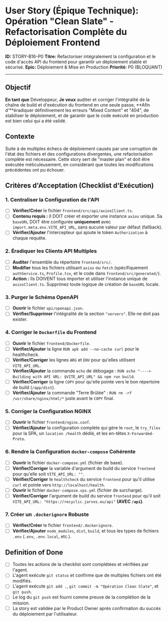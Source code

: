 # User Story (Épique Technique): Opération "Clean Slate" - Refactorisation Complète du Déploiement Frontend

**ID:** STORY-B16-P0
**Titre:** Refactoriser intégralement la configuration et le code d'accès API du frontend pour garantir un déploiement stable et sécurisé.
**Epic:** Déploiement & Mise en Production
**Priorité:** P0 (BLOQUANT)

---

## Objectif

**En tant que** Développeur,
**Je veux** auditer et corriger l'intégralité de la chaîne de build et d'exécution du frontend en une seule passe,
**Afin d'**éradiquer définitivement les erreurs "Mixed Content" et "404", de stabiliser le déploiement, et de garantir que le code exécuté en production est bien celui qui a été validé.

## Contexte

Suite à de multiples échecs de déploiement causés par une corruption de l'état des fichiers et des configurations divergentes, une refactorisation complète est nécessaire. Cette story sert de "master plan" et doit être exécutée méticuleusement, en considérant que toutes les modifications précédentes ont pu échouer.

## Critères d'Acceptation (Checklist d'Exécution)

### 1. Centraliser la Configuration de l'API
- [ ] **Vérifier/Créer** le fichier `frontend/src/api/axiosClient.ts`.
- [ ] **Contenu requis :** Il DOIT créer et exporter une instance `axios` unique. Sa `baseURL` DOIT être configurée **uniquement** avec `import.meta.env.VITE_API_URL`, sans aucune valeur par défaut (fallback).
- [ ] **Vérifier/Ajouter** l'intercepteur qui ajoute le token `Authorization` à chaque requête.

### 2. Éradiquer les Clients API Multiples
- [ ] **Auditer** l'ensemble du répertoire `frontend/src/`.
- [ ] **Modifier** tous les fichiers utilisant `axios` ou `fetch` (spécifiquement `authService.ts`, `Profile.tsx`, et le code dans `frontend/src/generated/`).
- [ ] **Action :** Ils DOIVENT tous importer et utiliser l'instance unique de `axiosClient.ts`. Supprimez toute logique de création de `baseURL` locale.

### 3. Purger le Schéma OpenAPI
- [ ] **Ouvrir** le fichier `api/openapi.json`.
- [ ] **Vérifier/Supprimer** l'intégralité de la section `"servers"`. Elle ne doit pas exister.

### 4. Corriger le `Dockerfile` du Frontend
- [ ] **Ouvrir** le fichier `frontend/Dockerfile`.
- [ ] **Vérifier/Ajouter** la ligne `RUN apk add --no-cache curl` pour le healthcheck.
- [ ] **Vérifier/Corriger** les lignes `ARG` et `ENV` pour qu'elles utilisent `VITE_API_URL`.
- [ ] **Vérifier/Ajouter** la commande `echo` de débogage : `RUN echo "----> Building with API URL: $VITE_API_URL" && npm run build`.
- [ ] **Vérifier/Corriger** la ligne `COPY` pour qu'elle pointe vers le bon répertoire de build (`/app/dist`).
- [ ] **Vérifier/Ajouter** la commande "Terre Brûlée" : `RUN rm -rf /usr/share/nginx/html/*` juste avant le `COPY` final.

### 5. Corriger la Configuration NGINX
- [ ] **Ouvrir** le fichier `frontend/nginx.conf`.
- [ ] **Vérifier/Ajouter** la configuration complète qui gère le `root`, le `try_files` pour la SPA, un `location /health` dédié, et les en-têtes `X-Forwarded-Proto`.

### 6. Rendre la Configuration `docker-compose` Cohérente
- [ ] **Ouvrir** le fichier `docker-compose.yml` (fichier de base).
- [ ] **Vérifier/Corriger** la variable d'argument de build du service `frontend` pour qu'elle soit `VITE_API_URL: ""`.
- [ ] **Vérifier/Corriger** le `healthcheck` du service `frontend` pour qu'il utilise `curl` et pointe vers `http://localhost/health`.
- [ ] **Ouvrir** le fichier `docker-compose.vps.yml` (fichier de surcharge).
- [ ] **Vérifier/Corriger** l'argument de build du service `frontend` pour qu'il soit `VITE_API_URL: "https://recyclic.jarvos.eu/api"` **(AVEC `/api`)**.

### 7. Créer un `.dockerignore` Robuste
- [ ] **Vérifier/Créer** le fichier `frontend/.dockerignore`.
- [ ] **Vérifier/Ajouter** `node_modules`, `dist`, `build`, et tous les types de fichiers `.env` (`.env`, `.env.local`, etc.).

## Definition of Done

- [ ] Toutes les actions de la checklist sont complétées et vérifiées par l'agent.
- [ ] L'agent exécute `git status` et confirme que de multiples fichiers ont été modifiés.
- [ ] L'agent exécute `git add .`, `git commit -m "Opération Clean Slate"`, et `git push`.
- [ ] Le log du `git push` est fourni comme preuve de la complétion de la mission.
- [ ] La story est validée par le Product Owner après confirmation du succès du déploiement par l'utilisateur.

